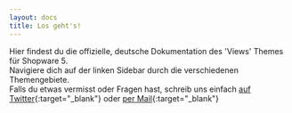 ```yaml
---
layout: docs
title: Los geht's!
---
```


Hier findest du die offizielle, deutsche Dokumentation des 'Views' Themes für Shopware 5.  
Navigiere dich auf der linken Sidebar durch die verschiedenen Themengebiete.  
Falls du etwas vermisst oder Fragen hast, schreib uns einfach [auf Twitter](https://twitter.com/blurcreativede){:target="_blank"} oder [per Mail](mailto:hello@blurcreative.de){:target="_blank"}